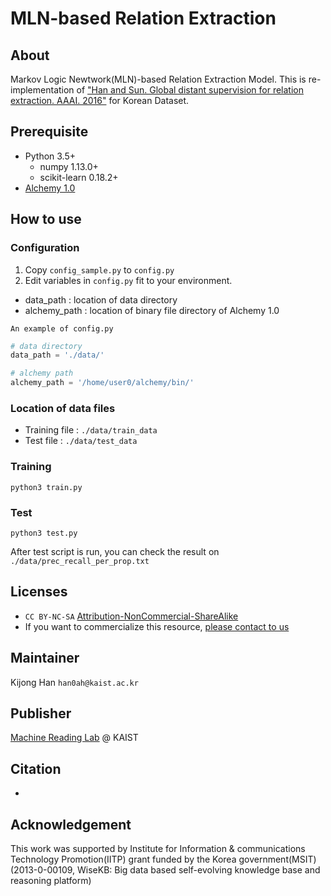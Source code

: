 # MLN-based Relation Extraction

## About

Markov Logic Newtwork(MLN)-based Relation Extraction Model. This is re-implementation of ["Han and Sun. Global distant supervision for relation extraction. AAAI. 2016"](https://www.aaai.org/ocs/index.php/AAAI/AAAI16/paper/viewPaper/12006) for Korean Dataset.

## Prerequisite
- Python 3.5+
	- numpy 1.13.0+
	- scikit-learn 0.18.2+
- [Alchemy 1.0](https://alchemy.cs.washington.edu/)

## How to use

### Configuration
1. Copy `config_sample.py` to `config.py`
2. Edit variables in `config.py` fit to your environment.
* data_path : location of data directory
* alchemy_path : location of binary file directory of Alchemy 1.0

`An example of config.py`

```python
# data directory
data_path = './data/'

# alchemy path
alchemy_path = '/home/user0/alchemy/bin/'
```

### Location of data files
- Training file : `./data/train_data`
- Test file : `./data/test_data`

### Training
```
python3 train.py
```

### Test
```
python3 test.py
```
After test script is run, you can check the result on `./data/prec_recall_per_prop.txt`

## Licenses
* `CC BY-NC-SA` [Attribution-NonCommercial-ShareAlike](https://creativecommons.org/licenses/by-nc-sa/2.0/)
* If you want to commercialize this resource, [please contact to us](http://mrlab.kaist.ac.kr/contact)

## Maintainer
Kijong Han `han0ah@kaist.ac.kr`

## Publisher
[Machine Reading Lab](http://mrlab.kaist.ac.kr/) @ KAIST

## Citation
-

## Acknowledgement
This work was supported by Institute for Information & communications Technology Promotion(IITP) grant funded by the Korea government(MSIT) (2013-0-00109, WiseKB: Big data based self-evolving knowledge base and reasoning platform)
